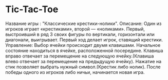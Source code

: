 # Tic-Tac-Toe
Название игры : "Классические крестики-нолики".
Описание:
Один из игроков играет «крестиками», второй — «ноликами».
Первый, выстроивший в ряд 3 своих фигуры по вертикали, горизонтали или диагонали, выигрывает.
Первый ход делает игрок, ставящий крестики.
Управление:
Выбор ячейки происходит двумя клавишами.
Начальное состояние находиться в ячейке, расположенной посередине.
Клавиша вправо отвечает за перемещение на следующую ячейку.(Клавиша влево отвечает за перемещение на предыдущую ячейку).
Нажатие на стик позволяет выбрать нужный символ.(Крестик либо нолик).
После победы одного из игроков либо ничьи, начинается новая игра.
